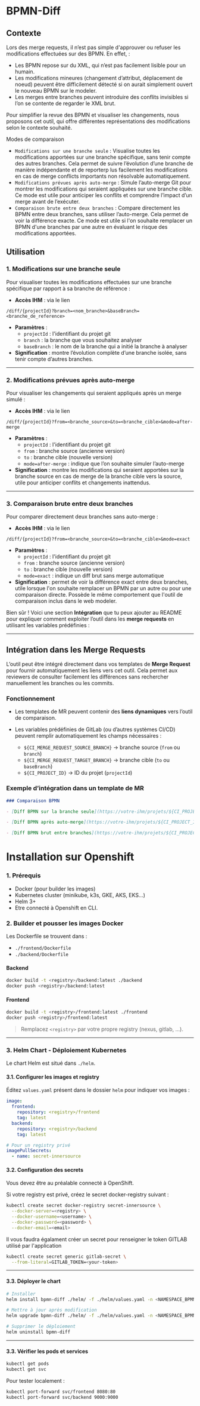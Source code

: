 # BPMN-Diff

## Contexte

Lors des merge requests, il n’est pas simple d'approuver ou refuser les modifications effectuées sur des BPMN. En effet,  :
- Les BPMN repose sur du XML, qui n’est pas facilement lisible pour un humain.
- Les modifications mineures (changement d’attribut, déplacement de noeud) peuvent être difficilement détecté si on aurait simplement ouvert le nouveau BPMN sur le modeler.
- Les merges entre branches peuvent introduire des conflits invisibles si l’on se contente de regarder le XML brut.

Pour simplifier la revue des BPMN et visualiser les changements, nous proposons cet outil, qui offre différentes représentations des modifications selon le contexte souhaité.

Modes de comparaison
- `Modifications sur une branche seule` : Visualise toutes les modifications apportées sur une branche spécifique, sans tenir compte des autres branches. Cela permet de suivre l’évolution d’une branche de manière indépendante et de reporterp lus facilement les modifications en cas de merge conflicts importants non résolvable automatiquement.
- `Modifications prévues après auto-merge` : Simule l’auto-merge Git pour montrer les modifications qui seraient appliquées sur une branche cible. Ce mode est utile pour anticiper les conflits et comprendre l’impact d’un merge avant de l’exécuter.
- `Comparaison brute entre deux branches` : Compare directement les BPMN entre deux branches, sans utiliser l’auto-merge. Cela permet de voir la différence exacte. Ce mode est utile si l'on souhaite remplacer un BPMN d'une branches par une autre en évaluant le risque des modifications apportées.

## Utilisation

### 1. Modifications sur une branche seule

Pour visualiser toutes les modifications effectuées sur une branche spécifique par rapport à sa branche de référence :

* **Accès IHM** : via le lien

```
/diff/{projectId}?branch=<nom_branche>&baseBranch=<branche_de_reference>
```

* **Paramètres** :
  * `projectId` : l'identifiant du projet git
  * `branch` : la branche que vous souhaitez analyser
  * `baseBranch` : le nom de la branche qui a initié la branche à analyser
* **Signification** : montre l’évolution complète d’une branche isolée, sans tenir compte d’autres branches.

---

### 2. Modifications prévues après auto-merge

Pour visualiser les changements qui seraient appliqués après un merge simulé :

* **Accès IHM** : via le lien

```
/diff/{projectId}?from=<branche_source>&to=<branche_cible>&mode=after-merge
```

* **Paramètres** :
  * `projectId` : l'identifiant du projet git
  * `from` : branche source (ancienne version)
  * `to` : branche cible (nouvelle version)
  * `mode=after-merge` : indique que l’on souhaite simuler l’auto-merge
* **Signification** : montre les modifications qui seraient apportées sur la branche source en cas de merge de la branche cible vers la source, utile pour anticiper conflits et changements inattendus.

---

### 3. Comparaison brute entre deux branches

Pour comparer directement deux branches sans auto-merge :

* **Accès IHM** : via le lien

```
/diff/{projectId}?from=<branche_source>&to=<branche_cible>&mode=exact
```

* **Paramètres** :
  * `projectId` : l'identifiant du projet git
  * `from` : branche source (ancienne version)
  * `to` : branche cible (nouvelle version)
  * `mode=exact` : indique un diff brut sans merge automatique
* **Signification** : permet de voir la différence exact entre deux branches, utile lorsque l'on souhaite remplacer un BPMN par un autre ou pour une comparaison directe. Possède le même comportement que l'outil de comparaison inclus dans le web modeler.

Bien sûr ! Voici une section **Intégration** que tu peux ajouter au README pour expliquer comment exploiter l’outil dans les **merge requests** en utilisant les variables prédéfinies :

---

## Intégration dans les Merge Requests

L’outil peut être intégré directement dans vos templates de **Merge Request** pour fournir automatiquement les liens vers cet outil. Cela permet aux reviewers de consulter facilement les différences sans rechercher manuellement les branches ou les commits.

### Fonctionnement

* Les templates de MR peuvent contenir des **liens dynamiques** vers l’outil de comparaison.
* Les variables prédéfinies de GitLab (ou d’autres systèmes CI/CD) peuvent remplir automatiquement les champs nécessaires :

  * `${CI_MERGE_REQUEST_SOURCE_BRANCH}` → branche source (`from` ou `branch`)
  * `${CI_MERGE_REQUEST_TARGET_BRANCH}` → branche cible (`to` ou `baseBranch`)
  * `${CI_PROJECT_ID}` → ID du projet (`projectId`)

### Exemple d’intégration dans un template de MR

```markdown
### Comparaison BPMN

- [Diff BPMN sur la branche seule](https://votre-ihm/projets/${CI_PROJECT_ID}?branch=${CI_MERGE_REQUEST_SOURCE_BRANCH}&baseBranch=${CI_MERGE_REQUEST_TARGET_BRANCH})

- [Diff BPMN après auto-merge](https://votre-ihm/projets/${CI_PROJECT_ID}?from=${CI_MERGE_REQUEST_TARGET_BRANCH}&to=${CI_MERGE_REQUEST_SOURCE_BRANCH}&mode=after-merge)

- [Diff BPMN brut entre branches](https://votre-ihm/projets/${CI_PROJECT_ID}?from=${CI_MERGE_REQUEST_TARGET_BRANCH}&to=${CI_MERGE_REQUEST_SOURCE_BRANCH}&mode=exact)
```


# Installation sur Openshift

### 1. Prérequis

* Docker (pour builder les images)
* Kubernetes cluster (minikube, k3s, GKE, AKS, EKS…)
* Helm 3+
* Etre connecté à Openshift en CLI.

### 2. Builder et pousser les images Docker

Les Dockerfile se trouvent dans :

* `./frontend/Dockerfile`
* `./backend/Dockerfile`

#### Backend

```bash
docker build -t <registry>/backend:latest ./backend
docker push <registry>/backend:latest
```

#### Frontend

```bash
docker build -t <registry>/frontend:latest ./frontend
docker push <registry>/frontend:latest
```

> Remplacez `<registry>` par votre propre registry (nexus, gitlab, ...).

---

### 3. Helm Chart - Déploiement Kubernetes

Le chart Helm est situé dans `./helm`.

#### 3.1. Configurer les images et registry

Éditez `values.yaml` présent dans le dossier `helm` pour indiquer vos images :

```yaml
image:
  frontend:
    repository: <registry>/frontend
    tag: latest
  backend:
    repository: <registry>/backend
    tag: latest

# Pour un registry privé
imagePullSecrets:
  - name: secret-innersource
```
#### 3.2. Configuration des secrets

Vous devez être au préalable connecté à OpenShift.

Si votre registry est privé, créez le secret docker-registry suivant :

```bash
kubectl create secret docker-registry secret-innersource \
  --docker-server=<registry> \
  --docker-username=<username> \
  --docker-password=<password> \
  --docker-email=<email>
```

Il vous faudra égalament créer un secret pour renseigner le token GITLAB utilisé par l'application
```bash
kubectl create secret generic gitlab-secret \
  --from-literal=GITLAB_TOKEN=<your-token>
```
---

#### 3.3. Déployer le chart

```bash
# Installer
helm install bpmn-diff ./helm/ -f ./helm/values.yaml -n <NAMESPACE_BPMN_DIFF>

# Mettre à jour après modification
helm upgrade bpmn-diff ./helm/ -f ./helm/values.yaml -n <NAMESPACE_BPMN_DIFF>

# Supprimer le déploiement
helm uninstall bpmn-diff
```

---

#### 3.3. Vérifier les pods et services

```bash
kubectl get pods
kubectl get svc
```

Pour tester localement :

```bash
kubectl port-forward svc/frontend 8080:80
kubectl port-forward svc/backend 9000:9000
```